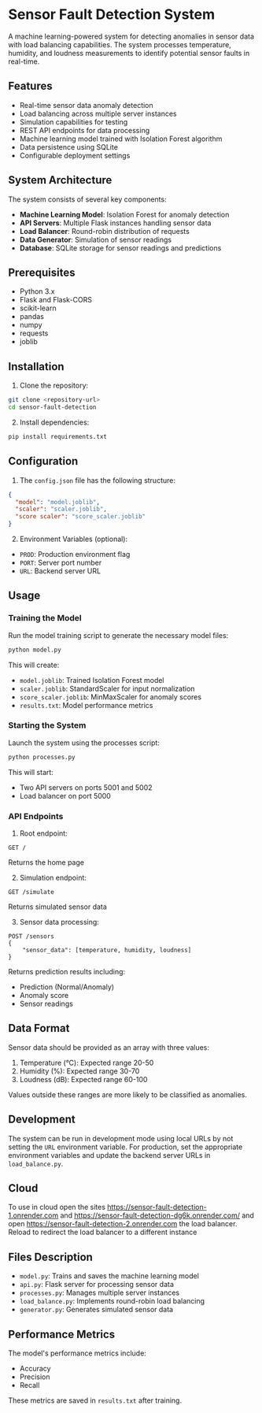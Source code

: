 # Sensor Fault Detection System

A machine learning-powered system for detecting anomalies in sensor data with load balancing capabilities. The system processes temperature, humidity, and loudness measurements to identify potential sensor faults in real-time.

## Features

- Real-time sensor data anomaly detection
- Load balancing across multiple server instances
- Simulation capabilities for testing
- REST API endpoints for data processing
- Machine learning model trained with Isolation Forest algorithm
- Data persistence using SQLite
- Configurable deployment settings

## System Architecture

The system consists of several key components:
- **Machine Learning Model**: Isolation Forest for anomaly detection
- **API Servers**: Multiple Flask instances handling sensor data
- **Load Balancer**: Round-robin distribution of requests
- **Data Generator**: Simulation of sensor readings
- **Database**: SQLite storage for sensor readings and predictions

## Prerequisites

- Python 3.x
- Flask and Flask-CORS
- scikit-learn
- pandas
- numpy
- requests
- joblib

## Installation

1. Clone the repository:
```bash
git clone <repository-url>
cd sensor-fault-detection
```

2. Install dependencies:
```bash
pip install requirements.txt
```


## Configuration

1. The `config.json` file has the following structure:
```json
{
  "model": "model.joblib",
  "scaler": "scaler.joblib",
  "score scaler": "score_scaler.joblib"
}
```

2. Environment Variables (optional):
- `PROD`: Production environment flag
- `PORT`: Server port number
- `URL`: Backend server URL

## Usage

### Training the Model

Run the model training script to generate the necessary model files:

```bash
python model.py
```

This will create:
- `model.joblib`: Trained Isolation Forest model
- `scaler.joblib`: StandardScaler for input normalization
- `score_scaler.joblib`: MinMaxScaler for anomaly scores
- `results.txt`: Model performance metrics

### Starting the System

Launch the system using the processes script:

```bash
python processes.py
```

This will start:
- Two API servers on ports 5001 and 5002
- Load balancer on port 5000

### API Endpoints

1. Root endpoint:
```
GET /
```
Returns the home page

2. Simulation endpoint:
```
GET /simulate
```
Returns simulated sensor data

3. Sensor data processing:
```
POST /sensors
{
    "sensor_data": [temperature, humidity, loudness]
}
```
Returns prediction results including:
- Prediction (Normal/Anomaly)
- Anomaly score
- Sensor readings

## Data Format

Sensor data should be provided as an array with three values:
1. Temperature (°C): Expected range 20-50
2. Humidity (%): Expected range 30-70
3. Loudness (dB): Expected range 60-100

Values outside these ranges are more likely to be classified as anomalies.

## Development

The system can be run in development mode using local URLs by not setting the `URL` environment variable. For production, set the appropriate environment variables and update the backend server URLs in `load_balance.py`.
## Cloud
To use in cloud open the sites https://sensor-fault-detection-1.onrender.com and https://sensor-fault-detection-dg6k.onrender.com/ and open https://sensor-fault-detection-2.onrender.com the load balancer. Reload to redirect the load balancer to a different instance

## Files Description

- `model.py`: Trains and saves the machine learning model
- `api.py`: Flask server for processing sensor data
- `processes.py`: Manages multiple server instances
- `load_balance.py`: Implements round-robin load balancing
- `generator.py`: Generates simulated sensor data

## Performance Metrics

The model's performance metrics include:
- Accuracy
- Precision
- Recall

These metrics are saved in `results.txt` after training.


